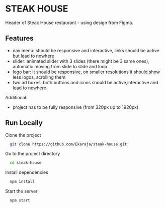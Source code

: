 


# STEAK HOUSE

Header of Steak House restaurant - using design from Figma.


## Features

- nav menu: should be responsive and interactive, links should be active but lead to nowhere
- slider: animated slider with 3 slides (there might be 3 same ones), automatic moving from slide to slide and loop
- logo bar: it should be responsive, on smaller resolutions it should show less logos, scrolling them
- two ad boxes: both buttons and icons should be active,interactive and lead to nowhere

Additional:
- project has to be fully responsive (from 320px up to 1920px)



## Run Locally

Clone the project

```bash
  git clone https://github.com/Ekaraja/steak-house.git
```

Go to the project directory

```bash
  cd steak-house
```

Install dependencies

```bash
  npm install
```

Start the server

```bash
  npm start
```
